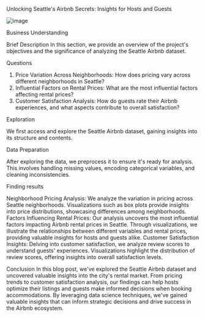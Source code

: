 Unlocking Seattle's Airbnb Secrets: Insights for Hosts and Guests

![image](https://github.com/anhtran192/Write-a-Data-Science-Blog-Post/assets/147739264/3cab5b14-f738-43f2-a241-ff2b58bb0052)

Business Understanding

Brief Description
In this section, we provide an overview of the project's objectives and the significance of analyzing the Seattle Airbnb dataset.

Questions

1. Price Variation Across Neighborhoods: How does pricing vary across different neighborhoods in Seattle?
2. Influential Factors on Rental Prices: What are the most influential factors affecting rental prices?
3. Customer Satisfaction Analysis: How do guests rate their Airbnb experiences, and what aspects contribute to overall satisfaction?

Exploration

We first access and explore the Seattle Airbnb dataset, gaining insights into its structure and contents.

Data Preparation

After exploring the data, we preprocess it to ensure it's ready for analysis. This involves handling missing values, encoding categorical variables, and cleaning inconsistencies.


Finding results

Neighborhood Pricing Analysis: We analyze the variation in pricing across Seattle neighborhoods. Visualizations such as box plots provide insights into price distributions, showcasing differences among neighborhoods.
Factors Influencing Rental Prices: Our analysis uncovers the most influential factors impacting Airbnb rental prices in Seattle. Through visualizations, we illustrate the relationships between different variables and rental prices, providing valuable insights for hosts and guests alike.
Customer Satisfaction Insights: Delving into customer satisfaction, we analyze review scores to understand guests' experiences. Visualizations highlight the distribution of review scores, offering insights into overall satisfaction levels.

Conclusion
In this blog post, we've explored the Seattle Airbnb dataset and uncovered valuable insights into the city's rental market. From pricing trends to customer satisfaction analysis, our findings can help hosts optimize their listings and guests make informed decisions when booking accommodations. By leveraging data science techniques, we've gained valuable insights that can inform strategic decisions and drive success in the Airbnb ecosystem.


